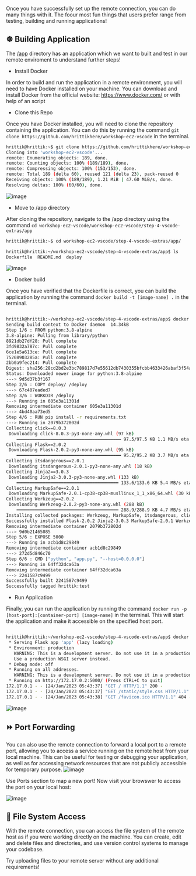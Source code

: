 Once you have successfully set up the remote connection, you can do many things with it. The foour most fun things that users prefer range from testing, building and running applications!


## ☸️ Building Application

The [/app](/app) directory has an application which we want to built and test in our remote enviroment to understand further steps! 

- Install Docker 

In order to build and run the application in a remote environment, you will need to have Docker installed on your machine. You can download and install Docker from the official website: https://www.docker.com/ or with help of an script 

- Clone this Repo

Once you have Docker installed, you will need to clone the repository containing the application. You can do this by running the command `git clone https://github.com/hrittikhere/workshop-ec2-vscode` in the terminal.

```bash
hrittik@hrittik:~$ git clone https://github.com/hrittikhere/workshop-ec2-vscode
Cloning into 'workshop-ec2-vscode'...
remote: Enumerating objects: 189, done.
remote: Counting objects: 100% (189/189), done.
remote: Compressing objects: 100% (153/153), done.
remote: Total 189 (delta 60), reused 121 (delta 23), pack-reused 0
Receiving objects: 100% (189/189), 1.21 MiB | 47.60 MiB/s, done.
Resolving deltas: 100% (60/60), done.
```

![image](https://user-images.githubusercontent.com/67012359/214220763-a1f67342-d84e-4ba0-a03c-8bd82edbc436.png)

- Move to /app directory

After cloning the repository, navigate to the /app directory using the command `cd workshop-ec2-vscode/workshop-ec2-vscode/step-4-vscode-extras/app`

```bash
hrittik@hrittik:~$ cd workshop-ec2-vscode/step-4-vscode-extras/app/

hrittik@hrittik:~/workshop-ec2-vscode/step-4-vscode-extras/app$ ls
Dockerfile  README.md  deploy
```
![image](https://user-images.githubusercontent.com/67012359/214220819-206d911a-a972-4158-afcc-93eff94ff496.png)

- Docker build
 
 Once you have verified that the Dockerfile is correct, you can build the application by running the command `docker build -t [image-name] .` in the terminal.
 
 
 ```bash
 
hrittik@hrittik:~/workshop-ec2-vscode/step-4-vscode-extras/app$ docker build -t hrittik:test .
Sending build context to Docker daemon  14.34kB
Step 1/6 : FROM python:3.8-alpine
3.8-alpine: Pulling from library/python
8921db27df28: Pull complete 
3fd9832a787c: Pull complete 
6ce1e5a613ce: Pull complete 
75208903285a: Pull complete 
2bb0a9fec214: Pull complete 
Digest: sha256:28cd2bd2e3bc789817d7e55612db7430355bfcbb4633426abaf3f54a8db7da58
Status: Downloaded newer image for python:3.8-alpine
 ---> 9d5d37b3f167
Step 2/6 : COPY deploy/ /deploy
 ---> 67c407eaded7
Step 3/6 : WORKDIR /deploy
 ---> Running in 605e3a11301d
Removing intermediate container 605e3a11301d
 ---> 4bd40aa73ed5
Step 4/6 : RUN pip install -r requirements.txt
 ---> Running in 2079b372802d
Collecting click==8.0.3
  Downloading click-8.0.3-py3-none-any.whl (97 kB)
     ━━━━━━━━━━━━━━━━━━━━━━━━━━━━━━━━━━━━━━━━ 97.5/97.5 KB 1.1 MB/s eta 0:00:00
Collecting Flask==2.0.2
  Downloading Flask-2.0.2-py3-none-any.whl (95 kB)
     ━━━━━━━━━━━━━━━━━━━━━━━━━━━━━━━━━━━━━━━━ 95.2/95.2 KB 3.7 MB/s eta 0:00:00
Collecting itsdangerous==2.0.1
  Downloading itsdangerous-2.0.1-py3-none-any.whl (18 kB)
Collecting Jinja2==3.0.3
  Downloading Jinja2-3.0.3-py3-none-any.whl (133 kB)
     ━━━━━━━━━━━━━━━━━━━━━━━━━━━━━━━━━━━━━━━ 133.6/133.6 KB 5.4 MB/s eta 0:00:00
Collecting MarkupSafe==2.0.1
  Downloading MarkupSafe-2.0.1-cp38-cp38-musllinux_1_1_x86_64.whl (30 kB)
Collecting Werkzeug==2.0.2
  Downloading Werkzeug-2.0.2-py3-none-any.whl (288 kB)
     ━━━━━━━━━━━━━━━━━━━━━━━━━━━━━━━━━━━━━━━ 288.9/288.9 KB 4.7 MB/s eta 0:00:00
Installing collected packages: Werkzeug, MarkupSafe, itsdangerous, click, Jinja2, Flask
Successfully installed Flask-2.0.2 Jinja2-3.0.3 MarkupSafe-2.0.1 Werkzeug-2.0.2 click-8.0.3 itsdangerous-2.0.1
Removing intermediate container 2079b372802d
 ---> 9d0b21465085
Step 5/6 : EXPOSE 5000
 ---> Running in acb1d8c29849
Removing intermediate container acb1d8c29849
 ---> 272d5d846c70
Step 6/6 : CMD ["python", "app.py", "--host=0.0.0.0"]
 ---> Running in 64ff32dca63a
Removing intermediate container 64ff32dca63a
 ---> 2241587c9499
Successfully built 2241587c9499
Successfully tagged hrittik:test
 
 ```

- Run Application

Finally, you can run the application by running the command `docker run -p [host-port]:[container-port] [image-name]` in the terminal. This will start the application and make it accessible on the specified host port.

```bash

hrittik@hrittik:~/workshop-ec2-vscode/step-4-vscode-extras/app$ docker run -p 5000:5000 hrittik:test
 * Serving Flask app 'app' (lazy loading)
 * Environment: production
   WARNING: This is a development server. Do not use it in a production deployment.
   Use a production WSGI server instead.
 * Debug mode: off
 * Running on all addresses.
   WARNING: This is a development server. Do not use it in a production deployment.
 * Running on http://172.17.0.2:5000/ (Press CTRL+C to quit)
172.17.0.1 - - [24/Jan/2023 05:43:37] "GET / HTTP/1.1" 200 -
172.17.0.1 - - [24/Jan/2023 05:43:37] "GET /static/style.css HTTP/1.1" 200 -
172.17.0.1 - - [24/Jan/2023 05:43:38] "GET /favicon.ico HTTP/1.1" 404 -

```

![image](https://user-images.githubusercontent.com/67012359/214220610-b13dfd68-f6e7-40f6-8aae-b0d2289f50c7.png)

## ⏩ Port Forwarding

You can also use the remote connection to forward a local port to a remote port, allowing you to access a service running on the remote host from your local machine. This can be useful for testing or debugging your application, as well as for accessing network resources that are not publicly accessible for temporary purpose.
![image](https://user-images.githubusercontent.com/67012359/214220499-a97ee7c0-4742-46c7-9efd-ded2b7aabfd1.png)

Use Ports section to map a new port! Now visit your browswer to access the port on your local host:

![image](https://user-images.githubusercontent.com/67012359/214220580-28196b98-07f8-490b-b165-c88aa2bf8292.png)


## 📂 File System Access

With the remote connection, you can access the file system of the remote host as if you were working directly on the machine. You can create, edit and delete files and directories, and use version control systems to manage your codebase.

Try uploading files to your remote server without any additional requirements!
